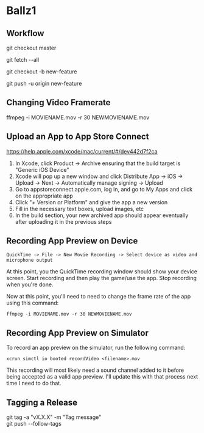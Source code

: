 # Ballz1

## Workflow

git checkout master

git fetch --all

git checkout -b new-feature

git push -u origin new-feature

## Changing Video Framerate

ffmpeg -i MOVIENAME.mov -r 30 NEWMOVIENAME.mov

## Upload an App to App Store Connect

https://help.apple.com/xcode/mac/current/#/dev442d7f2ca

1. In Xcode, click Product -> Archive ensuring that the build target is "Generic iOS Device"  
2. Xcode will pop up a new window and click Distribute App -> iOS -> Upload -> Next -> Automatically manage signing -> Upload  
3. Go to appstoreconnect.apple.com, log in, and go to My Apps and click on the appropriate app  
4. Click "+ Version or Platform" and give the app a new version  
5. Fill in the necessary text boxes, upload images, etc  
6. In the build section, your new archived app should appear eventually after uploading it in the previous steps  

## Recording App Preview on Device

`QuickTime -> File -> New Movie Recording -> Select device as video and microphone output`  

At this point, you the QuickTime recording window should show your device screen. Start recording and then play the game/use the app. Stop recording when you're done.  

Now at this point, you'll need to need to change the frame rate of the app using this command:  

`ffmpeg -i MOVIENAME.mov -r 30 NEWMOVIENAME.mov`  

## Recording App Preview on Simulator

To record an app preview on the simulator, run the following command:  

`xcrun simctl io booted recordVideo <filename>.mov`  

This recording will most likely need a sound channel added to it before being accepted as a valid app preview. I'll update this with that process next time I need to do that.

## Tagging a Release

git tag -a "vX.X.X" -m "Tag message"  
git push --follow-tags  
